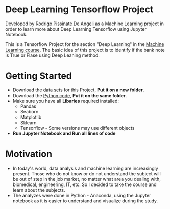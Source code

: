 # Deep Learning Tensorflow Project

 Developed by [Rodrigo Pissinate De Angeli](https://www.linkedin.com/in/rodrigo-pissinate-de-angeli-13785b118/?locale=en_US) as a Machine Learning project in order to learn more about Deep Learning Tensorflow using Jupyter Notebook.

 This is a Tensorflow Project for the section "Deep Learning" in the [Machine Learning course](https://www.udemy.com/course/python-for-data-science-and-machine-learning-bootcamp/). The basic idea of this project is to identify if the bank note is True or Flase using Deep Leaning method.
 
# Getting Started
- Download the [data sets](bank_note_data.csv) for this Project, **Put it on a new folder**.
- Download the [Python code](04-Tensorflow-Project-Exercise.ipynb), **Put it on the same folder**.
- Make sure you have all **Libaries** required installed:
  - Pandas
  - Seaborn
  - Matplotlib
  - Sklearn
  - Tensorflow - Some versions may use different objects
- **Run Jupyter Notebook and Run all lines of code**

# Motivation
- In today's world, data analysis and machine learning are increasingly present. Those who do not know or do not understand the subject will be out of step in the job market, no matter what area you dealing with, biomedical, engineering, IT, etc. So I decided to take the course and learn about the subjects.
- The analyzes were done in Python - Anaconda, using the Jupyter notebook as it is easier to understand and visualize during the study.
